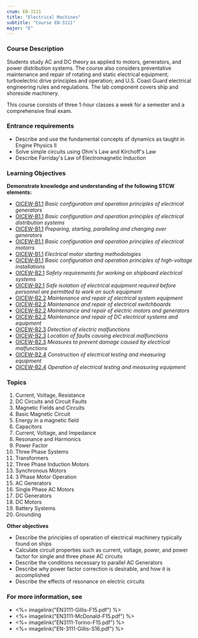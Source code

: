 ```yaml
---
cnum: EN-3111
title: "Electrical Machines"
subtitle: "Course EN-3111"
major: "E"
---
```

### Course Description

Students study AC and DC theory as applied to motors, generators, and power distribution systems. The course also considers preventative maintenance and repair of rotating and static electrical equipment; turboelectric drive principles and operation; and U.S. Coast Guard electrical engineering rules and regulations. The lab component covers ship and shoreside machinery.

This course consists of three 1-hour classes a week for a semester and a comprehensive final exam.

### Entrance requirements

* Describe and use the fundamental concepts of dynamics as taught in Engine Physics II
* Solve simple circuits using Ohm's Law and Kirchoff's Law
* Describe Farriday's Law of Electromagnetic Induction


### Learning Objectives

**Demonstrate knowledge and understanding of the following STCW elements:**

* [OICEW-B1.1]({{site.baseurl}}/tables/31.html#OICEW-B1.1) *Basic configuration and operation principles of electrical generators*
* [OICEW-B1.1]({{site.baseurl}}/tables/31.html#OICEW-B1.1) *Basic configuration and operation principles of electrical distribution systems*
* [OICEW-B1.1]({{site.baseurl}}/tables/31.html#OICEW-B1.1) *Preparing, starting, paralleling and changing over generators*
* [OICEW-B1.1]({{site.baseurl}}/tables/31.html#OICEW-B1.1) *Basic configuration and operation principles of electrical motorrs*
* [OICEW-B1.1]({{site.baseurl}}/tables/31.html#OICEW-B1.1) *Electrical motor starting methodologies*
* [OICEW-B1.1]({{site.baseurl}}/tables/31.html#OICEW-B1.1) *Basic configuration and operation principles of high-voltage installations*
* [OICEW-B2.1]({{site.baseurl}}/tables/31.html#OICEW-B2.1) *Safety requirements for working on shipboard electrical systems*
* [OICEW-B2.1]({{site.baseurl}}/tables/31.html#OICEW-B2.1) *Safe isolation of electrical equipment required before personnel are permitted to work on such equipment*
* [OICEW-B2.2]({{site.baseurl}}/tables/31.html#OICEW-B2.2) *Maintenance and repair of electrical system equipment*
* [OICEW-B2.2]({{site.baseurl}}/tables/31.html#OICEW-B2.2) *Maintenance and repair of electrical switchboards*
* [OICEW-B2.2]({{site.baseurl}}/tables/31.html#OICEW-B2.2) *Maintenance and repair of electric motors and generators*
* [OICEW-B2.2]({{site.baseurl}}/tables/31.html#OICEW-B2.2) *Maintenance and repair of DC electrical systems and equipment*
* [OICEW-B2.3]({{site.baseurl}}/tables/31.html#OICEW-B2.3) *Detection of electric malfunctions*
* [OICEW-B2.3]({{site.baseurl}}/tables/31.html#OICEW-B2.3) *Location of faults causing electrical malfunctions*
* [OICEW-B2.3]({{site.baseurl}}/tables/31.html#OICEW-B2.3) *Measures to prevent damage caused by electrical malfunctions*
* [OICEW-B2.4]({{site.baseurl}}/tables/31.html#OICEW-B2.4) *Construction of electrical testing and measuring equipment*
* [OICEW-B2.4]({{site.baseurl}}/tables/31.html#OICEW-B2.4) *Operation of electrical testing and measuring equipment*


### Topics

1. Current, Voltage, Resistance
2. DC Circuits and Circuit Faults
3. Magnetic Fields and Circuits
4. Basic Magnetic Circuit
5. Energy in a magnetic field
6. Capacitors
7. Current, Voltage, and Impedance
8. Resonance and Harmonics
9. Power Factor
10. Three Phase Systems
11. Transformers
12. Three Phase Induction Motors
13. Synchronous Motors
14. 3 Phase Motor Operation
15. AC Generators
16. Single Phase AC Motors
17. DC Generators
18. DC Motors
19. Battery Systems
20. Grounding



**Other objectives**


* Describe the principles of operation of electrical machinery typically found on ships
* Calculate circuit properties such as current, voltage, power, and power factor for single and three phase AC circuits
* Describe the conditions necessary to parallel AC Generators
* Describe why power factor correction is desirable, and how it is accomplished
* Describe the effects of resonance on electric circuits


### For more information, see 

* <%= imagelink("EN3111-Gillis-F15.pdf") %> 
* <%= imagelink("EN3111-McDonald-F15.pdf") %> 
* <%= imagelink("EN3111-Torino-F15.pdf") %> 
* <%= imagelink("EN-3111-Gillis-S16.pdf") %> 



